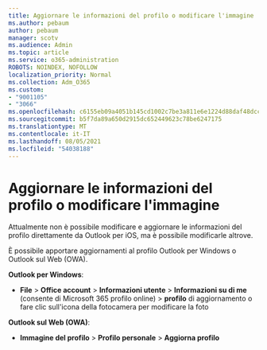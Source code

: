 ```yaml
---
title: Aggiornare le informazioni del profilo o modificare l'immagine
ms.author: pebaum
author: pebaum
manager: scotv
ms.audience: Admin
ms.topic: article
ms.service: o365-administration
ROBOTS: NOINDEX, NOFOLLOW
localization_priority: Normal
ms.collection: Adm_O365
ms.custom:
- "9001105"
- "3066"
ms.openlocfilehash: c6155eb09a4051b145cd1002c7be3a811e6e1224d88daf48dccbb4e059475081
ms.sourcegitcommit: b5f7da89a650d2915dc652449623c78be6247175
ms.translationtype: MT
ms.contentlocale: it-IT
ms.lasthandoff: 08/05/2021
ms.locfileid: "54038188"
---
```

# <a name="update-my-profile-information-or-change-my-picture"></a>Aggiornare le informazioni del profilo o modificare l'immagine

Attualmente non è possibile modificare e aggiornare le informazioni del profilo direttamente da Outlook per iOS, ma è possibile modificarle altrove. 

È possibile apportare aggiornamenti al profilo Outlook per Windows o Outlook sul Web (OWA). 

**Outlook per Windows**: 

- **File**  >  **Office account**  >  **Informazioni utente**  >  **Informazioni su di me** (consente di Microsoft 365 profilo online) > **profilo** di aggiornamento o fare clic sull'icona della fotocamera per modificare la foto  
  
**Outlook sul Web (OWA)**: 

- **Immagine del profilo**  >  **Profilo personale**  >  **Aggiorna profilo**
